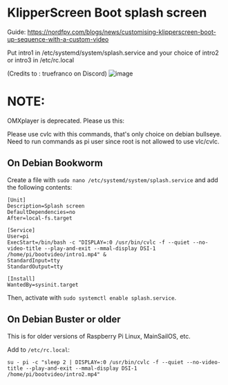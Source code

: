 # KlipperScreen Boot splash screen

Guide: https://nordfpv.com/blogs/news/customising-klipperscreen-boot-up-sequence-with-a-custom-video

Put intro1 in /etc/systemd/system/splash.service and your choice of intro2 or intro3 in /etc/rc.local

(Credits to : truefranco on Discord)
![image](https://user-images.githubusercontent.com/37383368/202033571-abe721c8-5906-41ad-8e60-673ecc3e21ef.png)


# NOTE:

OMXplayer is deprecated. Please us this:

Please use cvlc with this commands, that's only choice on debian bullseye.
Need to run commands as pi user since root is not allowed to use vlc/cvlc.

## On Debian Bookworm

Create a file with `sudo nano /etc/systemd/system/splash.service` and add the following contents:

```
[Unit]
Description=Splash screen 
DefaultDependencies=no 
After=local-fs.target 

[Service]
User=pi
ExecStart=/bin/bash -c "DISPLAY=:0 /usr/bin/cvlc -f --quiet --no-video-title --play-and-exit --mmal-display DSI-1 /home/pi/bootvideo/intro1.mp4" &
StandardInput=tty 
StandardOutput=tty 

[Install]
WantedBy=sysinit.target
```

Then, activate with `sudo systemctl enable splash.service`.

## On Debian Buster or older

This is for older versions of Raspberry Pi Linux, MainSailOS, etc.

Add to `/etc/rc.local`:
```
su - pi -c "sleep 2 | DISPLAY=:0 /usr/bin/cvlc -f --quiet --no-video-title --play-and-exit --mmal-display DSI-1 /home/pi/bootvideo/intro2.mp4"
```
